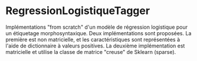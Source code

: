 # RegressionLogistiqueTagger
Implémentations "from scratch" d'un modèle de régression logistique pour un étiquetage morphosyntaxique. Deux implémentations sont proposées. La première est non matricielle, et les caractéristiques sont représentées à l'aide de dictionnaire à valeurs positives. La deuxième implémentation est matricielle et utilise la classe de matrice "creuse" de Sklearn (sparse).  
